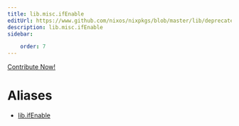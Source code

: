 ```yaml
---
title: lib.misc.ifEnable
editUrl: https://www.github.com/nixos/nixpkgs/blob/master/lib/deprecated.nix#L47C14
description: lib.misc.ifEnable
sidebar:

    order: 7
---
```


<a href="https://www.github.com/nixos/nixpkgs/blob/master/lib/deprecated.nix#L47C14">Contribute Now!</a>


# Aliases

- [lib.ifEnable](./reference/lib/lib-ifEnable)



